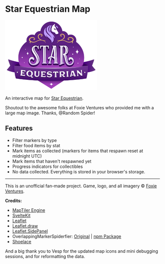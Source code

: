# Star Equestrian Map

<img src="assets/StarEquestrianLogo_Color.png" alt="Star Equestrian game logo" width="300" />

An interactive map for [Star Equestrian](https://www.foxieventures.com/star-equestrian/).

Shoutout to the awesome folks at Foxie Ventures who provided me with a large map image. Thanks, @Random Spider!

## Features

- Filter markers by type
- Filter food items by stat
- Mark items as collected (markers for items that respawn reset at midnight UTC)
- Mark items that haven't respawned yet
- Progress indicators for collectibles
- No data collected. Everything is stored in your browser's storage.

---

This is an unofficial fan-made project. Game, logo, and all imagery &copy; [Foxie Ventures](https://www.foxieventures.com).

**Credits:**

- [MapTiler Engine](https://www.maptiler.com/engine/)
- [SvelteKit](https://kit.svelte.dev)
- [Leaflet](https://leafletjs.com)
- [Leaflet.draw](https://github.com/Leaflet/Leaflet.draw)
- [Leaflet.SidePanel](https://github.com/maxwell-ilai/Leaflet.SidePanel)
- OverlappingMarkerSpiderfier: [Original](https://github.com/jawj/OverlappingMarkerSpiderfier-Leaflet) | [npm Package](https://www.npmjs.com/package/overlapping-marker-spiderfier-leaflet)
- [Shoelace](https://shoelace.style)

And a big thank you to Vesp for the updated map icons and mini debugging sessions, and for reformatting the data.